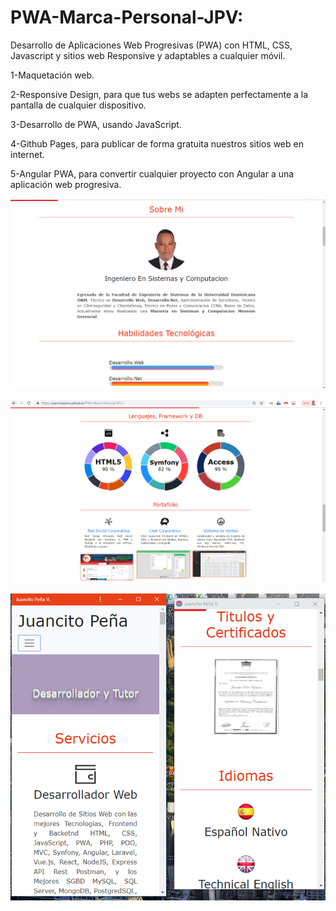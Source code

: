 # PWA-Marca-Personal-JPV:

Desarrollo de Aplicaciones Web Progresivas (PWA) con HTML, CSS, Javascript y sitios web Responsive y adaptables a cualquier móvil.

1-Maquetación web.

2-Responsive Design, para que tus webs se adapten perfectamente a la pantalla de cualquier dispositivo.

3-Desarrollo de PWA, usando JavaScript.

4-Github Pages, para publicar de forma gratuita nuestros sitios web en internet.

5-Angular PWA, para convertir cualquier proyecto con Angular a una aplicación web progresiva.

![](img/Portada1.png)

![](img/Portada2.png)

![](img/Portada3.png)
